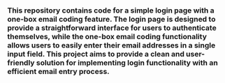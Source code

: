 ### This repository contains code for a simple login page with a one-box email coding feature. The login page is designed to provide a straightforward interface for users to authenticate themselves, while the one-box email coding functionality allows users to easily enter their email addresses in a single input field. This project aims to provide a clean and user-friendly solution for implementing login functionality with an efficient email entry process.
